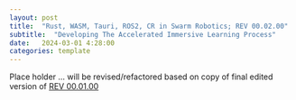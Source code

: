 ```yaml
---
layout: post
title:  "Rust, WASM, Tauri, ROS2, CR in Swarm Robotics; REV 00.02.00"
subtitle:  "Developing The Accelerated Immersive Learning Process"
date:   2024-03-01 4:28:00
categories: template
---
```



Place holder ... will be revised/refactored based on copy of final edited version of [REV 00.01.00](https://azynch.github.io/template/2024/03/01/00.01.00-real-time-fault-tolerance.html)
